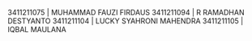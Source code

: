 3411211075 | MUHAMMAD FAUZI FIRDAUS
3411211094 | R RAMADHAN DESTYANTO
3411211104 | LUCKY SYAHRONI MAHENDRA
3411211105 | IQBAL MAULANA
